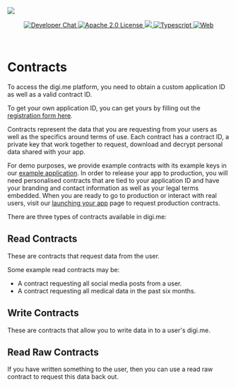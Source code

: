 ![](https://securedownloads.digi.me/partners/digime/SDKReadmeBanner.png)
<p align="center">
    <a href="https://developers.digi.me/slack/join">
        <img src="https://img.shields.io/badge/chat-slack-blueviolet.svg" alt="Developer Chat">
    </a>
    <a href="LICENSE">
        <img src="https://img.shields.io/badge/license-apache 2.0-blue.svg" alt="Apache 2.0 License">
    </a>
    <a href="#">
    	<img src="https://img.shields.io/badge/build-passing-brightgreen.svg">
    </a>
    <a href="https://www.typescriptlang.org/">
        <img src="https://img.shields.io/badge/language-typescript-ff69b4.svg" alt="Typescript">
    </a>
    <a href="https://developers.digi.me/">
        <img src="https://img.shields.io/badge/web-digi.me-red.svg" alt="Web">
    </a>
</p>

<br>

# Contracts

To access the digi.me platform, you need to obtain a custom application ID as well as a valid contract ID.

To get your own application ID, you can get yours by filling out the [registration form here](https://go.digi.me/developers/register).

Contracts represent the data that you are requesting from your users as well as the specifics around terms of use. Each contract has a contract ID, a private key that work together to request, download and decrypt personal data shared with your app.

For demo purposes, we provide example contracts with its example keys in our [example application](https://github.com/digime/digime-sdk-nodejs-example). In order to release your app to production, you will need personalised contracts that are tied to your application ID and have your branding and contact information as well as your legal terms embedded. When you are ready to go to production or interact with real users, visit our [launching your app](https://developers.digi.me/launching-your-app) page to request production contracts.

There are three types of contracts available in digi.me:

## Read Contracts
These are contracts that request data from the user.

Some example read contracts may be:
  * A contract requesting all social media posts from a user.
  * A contract requesting all medical data in the past six months.

## Write Contracts
These are contracts that allow you to write data in to a user's digi.me.

## Read Raw Contracts
If you have written something to the user, then you can use a read raw contract to request this data back out.

